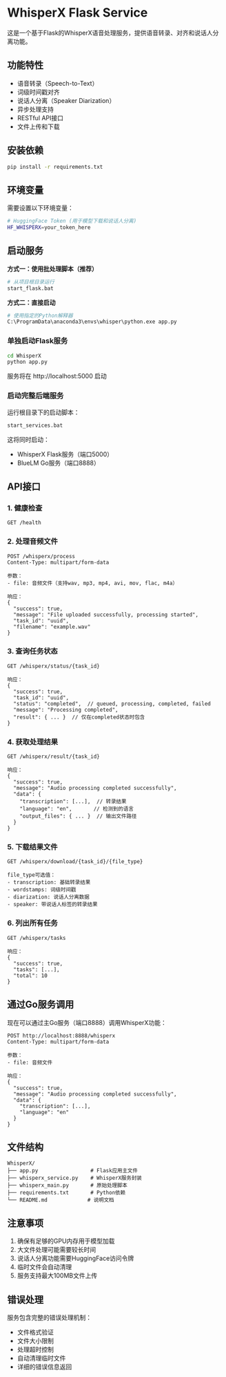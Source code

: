 # WhisperX Flask Service

这是一个基于Flask的WhisperX语音处理服务，提供语音转录、对齐和说话人分离功能。

## 功能特性

- 语音转录（Speech-to-Text）
- 词级时间戳对齐
- 说话人分离（Speaker Diarization）
- 异步处理支持
- RESTful API接口
- 文件上传和下载

## 安装依赖

```bash
pip install -r requirements.txt
```

## 环境变量

需要设置以下环境变量：

```bash
# HuggingFace Token (用于模型下载和说话人分离)
HF_WHISPERX=your_token_here
```

## 启动服务

**方式一：使用批处理脚本（推荐）**
```bash
# 从项目根目录运行
start_flask.bat
```

**方式二：直接启动**
```bash
# 使用指定的Python解释器
C:\ProgramData\anaconda3\envs\whisper\python.exe app.py
```

### 单独启动Flask服务
```bash
cd WhisperX
python app.py
```
服务将在 http://localhost:5000 启动

### 启动完整后端服务
运行根目录下的启动脚本：
```bash
start_services.bat
```
这将同时启动：
- WhisperX Flask服务（端口5000）
- BlueLM Go服务（端口8888）

## API接口

### 1. 健康检查
```
GET /health
```

### 2. 处理音频文件
```
POST /whisperx/process
Content-Type: multipart/form-data

参数：
- file: 音频文件（支持wav, mp3, mp4, avi, mov, flac, m4a）

响应：
{
  "success": true,
  "message": "File uploaded successfully, processing started",
  "task_id": "uuid",
  "filename": "example.wav"
}
```

### 3. 查询任务状态
```
GET /whisperx/status/{task_id}

响应：
{
  "success": true,
  "task_id": "uuid",
  "status": "completed",  // queued, processing, completed, failed
  "message": "Processing completed",
  "result": { ... }  // 仅在completed状态时包含
}
```

### 4. 获取处理结果
```
GET /whisperx/result/{task_id}

响应：
{
  "success": true,
  "message": "Audio processing completed successfully",
  "data": {
    "transcription": [...],  // 转录结果
    "language": "en",       // 检测到的语言
    "output_files": { ... }  // 输出文件路径
  }
}
```

### 5. 下载结果文件
```
GET /whisperx/download/{task_id}/{file_type}

file_type可选值：
- transcription: 基础转录结果
- wordstamps: 词级时间戳
- diarization: 说话人分离数据
- speaker: 带说话人标签的转录结果
```

### 6. 列出所有任务
```
GET /whisperx/tasks

响应：
{
  "success": true,
  "tasks": [...],
  "total": 10
}
```

## 通过Go服务调用

现在可以通过主Go服务（端口8888）调用WhisperX功能：

```
POST http://localhost:8888/whisperx
Content-Type: multipart/form-data

参数：
- file: 音频文件

响应：
{
  "success": true,
  "message": "Audio processing completed successfully",
  "data": {
    "transcription": [...],
    "language": "en"
  }
}
```

## 文件结构

```
WhisperX/
├── app.py                 # Flask应用主文件
├── whisperx_service.py    # WhisperX服务封装
├── whisperx_main.py       # 原始处理脚本
├── requirements.txt       # Python依赖
└── README.md             # 说明文档
```

## 注意事项

1. 确保有足够的GPU内存用于模型加载
2. 大文件处理可能需要较长时间
3. 说话人分离功能需要HuggingFace访问令牌
4. 临时文件会自动清理
5. 服务支持最大100MB文件上传

## 错误处理

服务包含完整的错误处理机制：
- 文件格式验证
- 文件大小限制
- 处理超时控制
- 自动清理临时文件
- 详细的错误信息返回